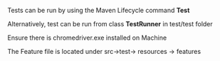 Tests can be run by using the Maven Lifecycle command **Test**

Alternatively, test can be run from class **TestRunner** in test/test folder

Ensure there is chromedriver.exe installed on Machine

The Feature file is located under src->test-> resources -> features